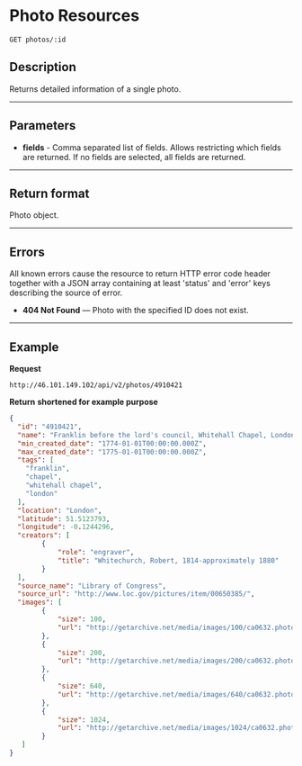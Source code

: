 # Photo Resources

    GET photos/:id

## Description
Returns detailed information of a single photo.

***

## Parameters

- **fields** - Comma separated list of fields. Allows restricting which fields are returned. If no fields are selected, all fields are returned.

***

## Return format
Photo object.

***

## Errors
All known errors cause the resource to return HTTP error code header together with a JSON array containing at least 'status' and 'error' keys describing the source of error.

- **404 Not Found** — Photo with the specified ID does not exist.


***

## Example
**Request**

    http://46.101.149.102/api/v2/photos/4910421

**Return** __shortened for example purpose__
``` json
{
  "id": "4910421",
  "name": "Franklin before the lord's council, Whitehall Chapel, London, 1774",
  "min_created_date": "1774-01-01T00:00:00.000Z",
  "max_created_date": "1775-01-01T00:00:00.000Z",
  "tags": [
    "franklin",
    "chapel",
    "whitehall chapel",
    "london"
  ],
  "location": "London",
  "latitude": 51.5123793,
  "longitude": -0.1244296,
  "creators": [
        {
            "role": "engraver",
            "title": "Whitechurch, Robert, 1814-approximately 1880"
        }
  ],
  "source_name": "Library of Congress",
  "source_url": "http://www.loc.gov/pictures/item/00650385/",
  "images": [
        {
            "size": 100,
            "url": "http://getarchive.net/media/images/100/ca0632.photos.016181p.jpg"
        },
        {
            "size": 200,
            "url": "http://getarchive.net/media/images/200/ca0632.photos.016181p.jpg"
        },
        {
            "size": 640,
            "url": "http://getarchive.net/media/images/640/ca0632.photos.016181p.jpg"
        },
        {
            "size": 1024,
            "url": "http://getarchive.net/media/images/1024/ca0632.photos.016181p.jpg"
        }
   ]
}
```
